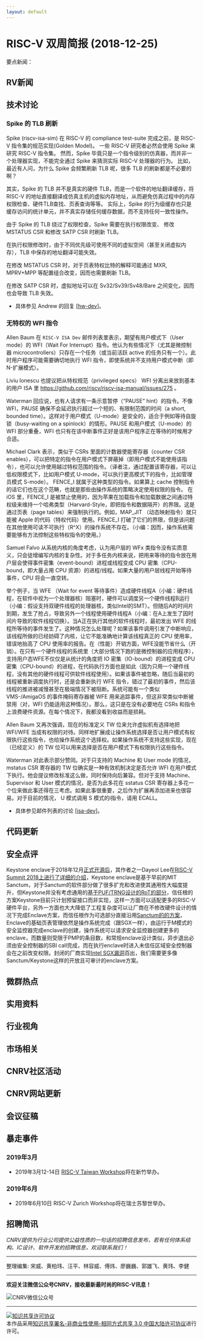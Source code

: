 ```yaml
---
layout: default
---
```


# RISC-V 双周简报 (2018-12-25)

要点新闻：

## RV新闻

## 技术讨论

### Spike 的 TLB 刷新

Spike (riscv-isa-sim) 在 RISC-V 的 compliance test-suite 完成之前，是 RISC-V 指令集的规范实现(Golden Model)。
一些 RISC-V 研究者必然会使用 Spike 来研究 RISC-V 指令集。 然而，Spike 毕竟只是一个指令级别的仿真器，而并非一个处理器实现，不能完全通过 Spike 来猜测实际 RISC-V 处理器的行为。
比如，最近有人问，为什么 Spike 会频繁刷新 TLB 呢，很多 TLB 的刷新都是不必要的啊？

其实，Spike 的 TLB 并不是真实的硬件 TLB，而是一个软件的地址翻译缓存，将 RISC-V 的地址直接翻译成仿真主机的虚拟内存地址，从而避免仿真过程中的内存权限检查、硬件TLB查找、页表查询等等。
实际上，Spike 的行为级缓存也只是缓存访问的统计单元，并不真实存储任何缓存数据，而不支持任何一致性操作。

由于 Spike 的 TLB 绕过了权限检查，Spike 需要在执行权限改变、 修改 MSTATUS CSR 和修改 SATP CSR 时刷新 TLB。

在执行权限修改时，由于不同优先级可使用不同的虚拟空间（甚至关闭虚拟内存），TLB 中保存的地址翻译可能失效。

在修改 MSTATUS CSR 时，对于页表特权比特的解释可能通过 MXR, MPRV+MPP 等配置组合改变，因而也需要刷新 TLB。

在修改 SATP CSR 时，虚拟地址可以在 Sv32/Sv39/Sv48/Bare 之间变化，因而也会导致 TLB 失效。

* 具体参见 Andrew 的回复 [[hw-dev](https://groups.google.com/a/groups.riscv.org/d/msg/hw-dev/VCvfFVD87ls/axlzznzUBgAJ)]。

### 无特权的 WFI 指令

Allen Baum 在 `RISC-V ISA Dev` 邮件列表里表示，期望有用户模式下（User mode）的 WFI（Wait For Interrupt）指令。他认为有些情况下（尤其是微控制器 microcontrollers）只存在一个任务（或当前活跃 active 的任务只有一个）。此时用户程序可能需要确切地执行 WFI 指令，即使系统并不支持用户模式中断（即N-扩展模式）。

Liviu lonescu 也提议把从特权规范（privileged specs） WFI 分离出来放到基本的用户 ISA 里 https://github.com/riscv/riscv-isa-manual/issues/275 。

Waterman 回应说，也有人请求有一条示意暂停（“PAUSE” hint）的指令。不像 WFI，PAUSE 确保不会延迟执行超过一个短的、有限制范围的时间（a short, bounded time）。这样对于用户模式（U-mode）是安全的，适合于例如等待自旋锁（busy-waiting on a spinlock）的情形。PAUSE 和用户模式（U-mode）的 WFI 部分重叠，WFI 也只有在该中断事件正好是该用户程序正在等待的时候用才合适。

Michael Clark 表示，类似于 CSRs 里面的计数器使能寄存器（counter CSR enables），可以把特定的指令在用户模式下屏蔽掉（即用户模式不能使用该指令），也可以允许使用越过特权范围的指令。（译者注，通过配置该寄存器，可以让低权限模式下，比如用户模式 U-mode，可以执行更高模式下的指令，比如管理员模式 S-mode）。 FENCE_I 就属于这种类型的指令。如果算上 cache 控制指令的话它们也在这个范畴，也就是那些由操作系统的策略决定使用权限的指令。
在 iOS 里，FENCE_I 是被禁止使用的，因为苹果在加载指令和加载数据之间通过特权级来维持一个哈弗类型（Harvard-Style，即把指令和数据隔开）的界限。这是通过页表（page tables）来强制执行的。例如，MAP_JIT （动态映射指令）就只能被 Apple 的代码（特权代码）使用。FENCE_I 打破了它们的界限，但是该问题在其他使用可读不可执行（R^X）的操作系统不存在。（小编：因而，操作系统需要能够有方法控制这些特权指令的使用。）

Samuel Falvo 从系统内核的角度考虑，认为用户层的 WFx 类指令没有实质意义，只会徒增编写内核的复杂性。对于多任务内核来说，把用来等待的指令放在用户层会使得事件密集（event-bound）进程或线程变成 CPU 密集（CPU-bound，即大量占用 CPU 资源）的进程/线程。如果大量的用户层线程开始等待事件，CPU 将会一直空转。

举个例子，当 WFE （Wait for event 等待事件）造成硬件线程A（小编：硬件线程，在软件中视为一个处理器核）阻塞时，硬件可以调度另一个硬件线程B运行（小编：假设支持双硬件线程的处理器核，类似Intel的SMT）。但随后A的时间片到期，发生了抢占，导致另外一个线程使用硬件线程A（小编：在A上发生了因时间片导致的软件线程切换）。当A正在执行其他的软件线程时，最初发出 WFE 的线程所等待的事件发生了。这种情况怎么处理呢？如果该事件调用引发了中断响应，该线程所做的已经妨碍了内核，让它不能准确地计算该线程真正的 CPU 使用率，错误地抬高了 CPU 使用率的报告。在（性能）开销方面，WFE没能节省什么（开销）。在只有一个硬件线程的系统里（大部分情况下跑的是微控制器的应用程序），支持用户态WFE不仅仅是从统计的角度把 IO 密集（IO-bound）的进程变成 CPU 密集（CPU-bound）的进程，在代码执行方面也是如此（因为只用一个硬件线程，没有其他的硬件线程可供软件线程使用）。如果该事件被忽略，随后当最初的线程被重新调度执行时，还是会重新执行 WFE 指令，错过了最初的事件，然后该线程的推进被减慢甚至在极端情况下被阻断。系统可能有一个类似  VMS-/AmigaOS 的事件掩码寄存器被 WFE 用来追踪事件，但这非常类似中断被禁用（对，WFI 仍能适用这种情况）。那么，这只是在没有必要地在 CSRs 和指令上浪费硬件资源。在每个情况下，我都没看到收益而是损耗。

Allen Baum 又再次强调，现在的标准定义 TW 位来允许虚拟机有选择地把 WFI/WFE 当成有权限的对待。同样地扩展成让操作系统选择是否让用户模式有权限执行这些指令，也给操作系统这个选择权。如果操作系统不支持这些实现，现在（已经定义）的 TW 位可以用来选择是否在用户模式下有权限执行这些指令。

Waterman 对此表示部分赞同。对于只支持的 Machine 和 User mode 的情况， mstatus CSR 寄存器的 TW 位确实是一种有效机制决定是否允许 WFI 在用户模式下执行。他会提议修改标准这么做，同时保持向后兼容。但对于支持 Machine、Supervisor 和 User 模式的情况，是否为此多花在 sstatus CSR 寄存器上多花一个位来做此事还得在三考虑。如果此事很重要，之后作为扩展再添加进来也很容易。对于目前的情况， U 模式调用 S 模式的i指令，请用 ECALL。

* 具体参见邮件列表的讨论 [[isa-dev](https://groups.google.com/a/groups.riscv.org/forum/#!searchin/isa-dev/unprivileged$20WFI%7Csort:date/isa-dev/QWSJo83Fh8Q/NHxtXpkQBgAJ)]。

## 代码更新

## 安全点评

Keystone enclave于2018年12月[正式开源后](https://www.solidot.org/story?sid=58873)，其作者之一Dayeol Lee在[RISC-V Summit 2018上进行了详细的介绍](https://keystone-enclave.org/files/keystone-risc-v-summit.pdf)，Keystone enclave是基于早前的MIT Sanctum，对于Sanctum的软件部分做了很多扩充和改进使其通用性大幅度提升，但Keystone并没有考虑通用的[基于PUF/TRNG设计的RoT的部分](https://github.com/hardenedlinux/firmware-anatomy/blob/master/notes/sanctum.md)，信任根的方案Keystone目前只计划预留接口而非实现，这样一方面可以适配更多的RISC-V硬件平台，另外一方面也大大降低了工程复杂度可以让厂商在不修改硬件设计的情况下完成Enclave方案，而信任根作为可选部分直接沿用[Sanctum的的方案](https://content.riscv.org/wp-content/uploads/2018/12/16.30-Lebedev-Secure-Bootstrapping-of-Trusted-Software-in-RISC-V.pdf)，Enclave的基础页表管理依然是操作系统完成（跟SGX一样），由运行于M模式的安全监控器完成enclave的创建，操作系统可以请求安全监控器创建更多的enclave，而数量则受限于PMP的条目数，和常规enclave设计类似，异步退出必须由安全控制器的SBI call完成，而在执行enclave时进入未信任区域安全控制器会在之前改变权限。封闭的厂商实现[Intel SGX漏洞](https://hardenedlinux.github.io/system-security/2018/08/16/meltdown_spectre_l1tf.html)百出，我们需要更多像Sanctum/Keystone这样的开放且可审计的enclave方案。

## 微群热点

## 实用资料

## 行业视角

## 市场相关

## CNRV社区活动

## CNRV网站更新

## 会议征稿

## 暴走事件

### 2019年3月

- 2019年3月12-14日 [RISC-V Taiwan Workshop](https://tmt.knect365.com/risc-v-workshop-taiwan/)将在新竹举办。

### 2019年6月

- 2019年6月10日 RISC-V Zurich Workshop将在瑞士苏黎世举办。

## 招聘简讯

_CNRV提供为行业公司提供公益性质的一句话的招聘信息发布，若有任何体系结构、IC设计、软件开发的招聘信息，欢迎联系我们！_

----

整理编集: 宋威、黄柏玮、汪平、林容威、傅炜、廖巍巍、郭雄飞、黄玮、李健

----

**欢迎关注微信公众号CNRV，接收最新最时尚的RISC-V讯息！**

![CNRV微信公众号](/assets/images/cnrv_qr.png)

----

<a rel="license" href="http://creativecommons.org/licenses/by-nc-sa/3.0/cn/"><img alt="知识共享许可协议" style="border-width:0" src="https://i.creativecommons.org/l/by-nc-sa/3.0/cn/80x15.png" /></a><br />本作品采用<a rel="license" href="http://creativecommons.org/licenses/by-nc-sa/3.0/cn/">知识共享署名-非商业性使用-相同方式共享 3.0 中国大陆许可协议</a>进行许可。



